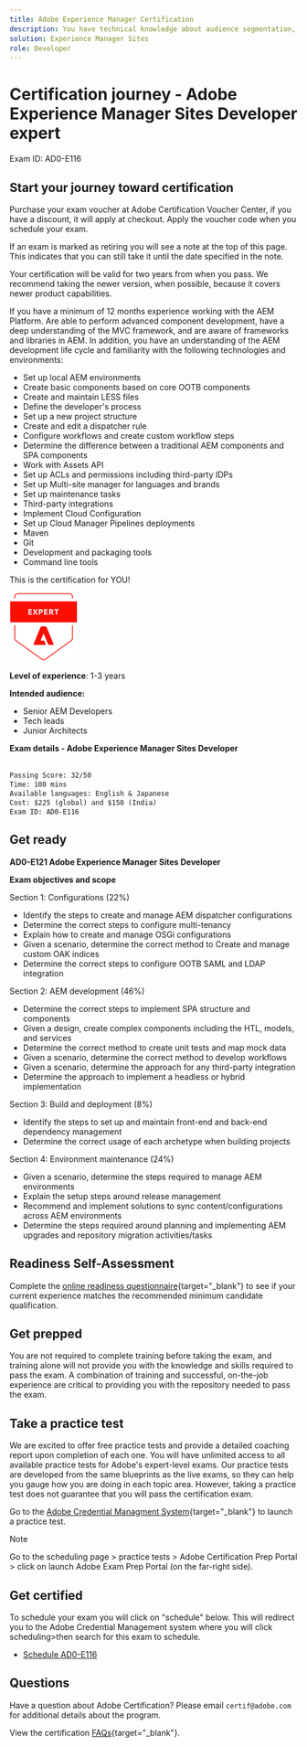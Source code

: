 ```yaml
---
title: Adobe Experience Manager Certification 
description: You have technical knowledge about audience segmentation, destination exports, and activation on real time basis for unified profiles that adhere to data and privacy regulations, customer data platforms (CDP) and knowledge of Adobe Experience Platform.
solution: Experience Manager Sites
role: Developer
---
```

# Certification journey - Adobe Experience Manager Sites Developer expert

Exam ID: AD0-E116
    
## Start your journey toward certification

Purchase your exam voucher at Adobe Certification Voucher Center, if you have a discount, it will apply at checkout. Apply the voucher code when you schedule your exam.

If an exam is marked as retiring you will see a note at the top of this page. This indicates that you can still take it until the date specified in the note. 

Your certification will be valid for two years from when you pass. We recommend taking the newer version, when possible, because it covers newer product capabilities.

If you have a minimum of 12 months experience working with the AEM Platform. Are able to perform advanced component development, have a deep understanding of the MVC framework, and are aware of frameworks and libraries in AEM. In addition, you have an understanding of the AEM development life cycle and familiarity with the following technologies and environments:

* Set up local AEM environments
* Create basic components based on core OOTB components
* Create and maintain LESS files
* Define the developer's process
* Set up a new project structure
* Create and edit a dispatcher rule
* Configure workflows and create custom workflow steps
* Determine the difference between a traditional AEM components and SPA components
* Work with Assets API
* Set up ACLs and permissions including third-party IDPs
* Set up Multi-site manager for languages and brands
* Set up maintenance tasks
* Third-party integrations
* Implement Cloud Configuration
* Set up Cloud Manager Pipelines deployments
* Maven
* Git
* Development and packaging tools
* Command line tools

This is the certification for YOU!

![Certification Expert Badge](/help/certifications/assets/expert-badge-small.png)

**Level of experience**: 1-3 years

**Intended audience:** 

* Senior AEM Developers
* Tech leads
* Junior Architects

**Exam details - Adobe Experience Manager Sites Developer**
  
```

Passing Score: 32/50
Time: 100 mins
Available languages: English & Japanese
Cost: $225 (global) and $150 (India)
Exam ID: AD0-E116

```

## Get ready

**AD0-E121 Adobe Experience Manager Sites Developer**

**Exam objectives and scope**

Section 1: Configurations (22%)
* Identify the steps to create and manage AEM dispatcher configurations
* Determine the correct steps to configure multi-tenancy
* Explain how to create and manage OSGi configurations
* Given a scenario, determine the correct method to Create and manage custom OAK indices
* Determine the correct steps to configure OOTB SAML and LDAP integration

Section 2: AEM development (46%)
* Determine the correct steps to implement SPA structure and components
* Given a design, create complex components including the HTL, models, and services
* Determine the correct method to create unit tests and map mock data
* Given a scenario, determine the correct method to develop workflows
* Given a scenario, determine the approach for any third-party integration
* Determine the approach to implement a headless or hybrid implementation

Section 3: Build and deployment (8%)
* Identify the steps to set up and maintain front-end and back-end dependency management
* Determine the correct usage of each archetype when building projects

Section 4: Environment maintenance (24%)
* Given a scenario, determine the steps required to manage AEM environments
* Explain the setup steps around release management
* Recommend and implement solutions to sync content/configurations across AEM environments
* Determine the steps required around planning and implementing AEM upgrades and repository migration activities/tasks

## Readiness Self-Assessment

Complete the [online readiness questionnaire](https://scorpion.caveon.com/launchpad/ad-q-e129-readiness-questionnaire-for-adobe-aem-assets-developer-professional-exam-copy-9ts38u/ad-q-e116-readiness-questionnaire-for-adobe-aem-developer-expert-exam){target="_blank"} to see if your current experience matches the recommended minimum candidate qualification.

## Get prepped

You are not required to complete training before taking the exam, and training alone will not provide you with the knowledge and skills required to pass the exam. A combination of training and successful, on-the-job experience are critical to providing you with the repository needed to pass the exam.

## Take a practice test

We are excited to offer free practice tests and provide a detailed coaching report upon completion of each one. You will have unlimited access to all available practice tests for Adobe's expert-level exams. Our practice tests are developed from the same blueprints as the live exams, so they can help you gauge how you are doing in each topic area. However, taking a practice test does not guarantee that you will pass the certification exam.

Go to the [Adobe Credential Managment System](http://www.certmetrics.com/adobe/){target="_blank"} to launch a practice test.

>[!NOTE]
>
>Go to the scheduling page > practice tests > Adobe Certification Prep Portal > click on launch Adobe Exam Prep Portal (on the far-right side).


## Get certified

To schedule your exam you will click on "schedule" below. This will redirect you to the Adobe Credential Management system where you will click scheduling>then search for this exam to schedule.

* [Schedule AD0-E116](https://learning.adobe.com/api.certify.json)

## Questions

Have a question about Adobe Certification? Please email `certif@adobe.com` for additional details about the program.

View the certification [FAQs](https://solutionpartners.adobe.com/solution-partners/training_and_certification/certification/certification_faq.html#){target="_blank"}.

